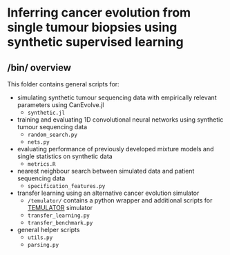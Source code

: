 # Inferring cancer evolution from single tumour biopsies using synthetic supervised learning 

## /bin/ overview

This folder contains general scripts for: 
 * simulating synthetic tumour sequencing data with empirically relevant parameters using CanEvolve.jl
     * `synthetic.jl`
 * training and evaluating 1D convolutional neural networks using synthetic tumour sequencing data
     * `random_search.py`
     * `nets.py`
 * evaluating performance of previously developed mixture models and single statistics on synthetic data
     * `metrics.R`
 * nearest neighbour search between simulated data and patient sequencing data
     * `specification_features.py`
 * transfer learning using an alternative cancer evolution simulator
     * `/temulator/` contains a python wrapper and additional scripts for [TEMULATOR](https://t-heide.github.io/TEMULATOR/) simulator
     * `transfer_learning.py`
     * `transfer_benchmark.py`
 * general helper scripts
     * `utils.py`
     * `parsing.py`